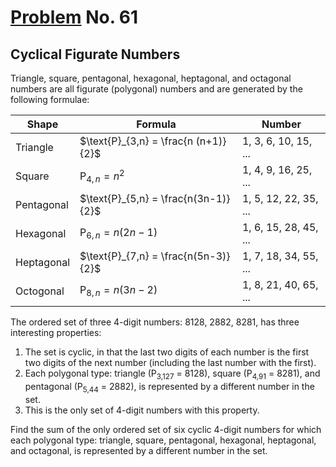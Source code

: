 # [Problem](https://projecteuler.net/problem=61) No. 61

## Cyclical Figurate Numbers

Triangle, square, pentagonal, hexagonal, heptagonal, and octagonal numbers are all figurate (polygonal) numbers and are generated by the following formulae:

|    Shape   |           Formula                    |       Number          |
|------------|------------------------------------- |-----------------------|
| Triangle   | $\text{P}_{3,n} = \frac{n (n+1)}{2}$ | 1, 3, 6, 10, 15, ...  |
| Square     | $\text{P}_{4, n} = n^2$              | 1, 4, 9, 16, 25, ...  |
| Pentagonal | $\text{P}_{5,n} = \frac{n(3n-1)}{2}$ | 1, 5, 12, 22, 35, ... |
| Hexagonal  | $\text{P}_{6, n} = n(2n-1)$          | 1, 6, 15, 28, 45, ... |
| Heptagonal | $\text{P}_{7,n} = \frac{n(5n-3)}{2}$ | 1, 7, 18, 34, 55, ... |
| Octogonal  | $\text{P}_{8,n} = n(3n-2)$           | 1, 8, 21, 40, 65, ... |

<!-- <table>
    <tr>
        <td>Triangle</td>
        <td><img style="background: white;" src="https://render.githubusercontent.com/render/math?math=P_%7B3%2C%20n%7D%20%3D%20%5Cdfrac%7Bn%20(n%2B1)%7D%7B2%7D%0D"></td>
        <!-- $$
        P_{3, n} = \dfrac{n (n+1)}{2}
        $$
        <td>1, 3, 6, 10, 15, ...</td>
    </tr>
    <tr>
        <td>Square</td>
        <td>P<sub>4, <var>n</var></sub> = <var>n</var><sup>2</sup></td>
        <td>1, 4, 9, 16, 25, ...</td>
    </tr>
    <tr>
        <td>Pentagonal</td>
        <td><img style="background: white;" src="https://render.githubusercontent.com/render/math?math=P_%7B5%2C%20n%7D%20%3D%20%5Cdfrac%7Bn%20(3n%20-%201)%7D%7B2%7D%0D"></td>
        <!-- $$
        P_{5, n} = \dfrac{n (3n - 1)}{2}
        $$
        <td>1, 5, 12, 22, 35, ...</td>
    </tr>
    <tr>
        <td>Hexagonal</td>
        <td>P<sub>6, <var>n</var></sub> = <var>n</var> (2<var>n</var> - 1)</td>
        <td>1, 6, 15, 28, 45, ...</td>
    </tr>
    <tr>
        <td>Heptagonal</td>
        <td><img style="background: white;" src="https://render.githubusercontent.com/render/math?math=P_%7B7%2C%20n%7D%20%3D%20%5Cdfrac%7Bn(5n%20-%203)%7D%7B2%7D%0D"></td>
        <!-- $$
        P_{7, n} = \dfrac{n(5n - 3)}{2}
        $$
        <td>1, 7, 18, 34, 55, ...</td>
    </tr>
    <tr>
        <td>Octogonal</td>
        <td>P<sub>8, <var>n</var></sub> = <var>n</var> (3<var>n</var> - 2)</td>
        <td>1, 8, 21, 40, 65, ...</td>
    </tr>
</table> -->

The ordered set of three 4-digit numbers: 8128, 2882, 8281, has three interesting properties:

1. The set is cyclic, in that the last two digits of each number is the first two digits of the next number (including the last number with the first).
2. Each polygonal type: triangle (P<sub>3,127</sub> = 8128), square (P<sub>4,91</sub> = 8281), and pentagonal (P<sub>5,44</sub> = 2882), is represented by a different number in the set.
3. This is the only set of 4-digit numbers with this property.

Find the sum of the only ordered set of six cyclic 4-digit numbers for which each polygonal type: triangle, square, pentagonal, hexagonal, heptagonal, and octagonal, is represented by a different number in the set.
